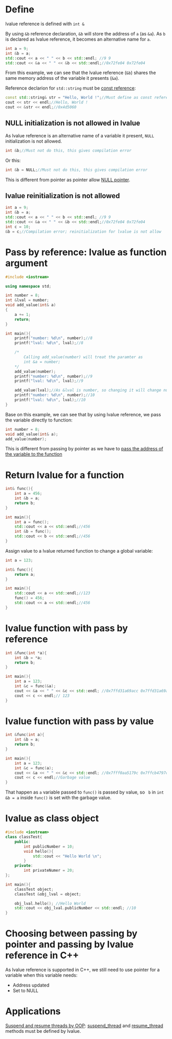 # Define

lvalue reference is defined with ``int &``

By using ``&b`` reference declaration, ``&b`` will store the address of ``a`` (as ``&a``). As ``b`` is declared as lvalue reference, it becomes an alternative name for ``a``.

```cpp
int a = 9;
int &b = a;
std::cout << a << " " << b << std::endl; //9 9
std::cout << &a << " " << &b << std::endl;//0x72fe04 0x72fe04
```

From this example, we can see that the lvalue reference (``&b``) shares the same memory address of the variable it presents (``&a``).

Reference declarion for ``std::string`` must be [const reference](const%20reference.md):

```cpp
const std::string& str = "Hello, World !";//Must define as const reference
cout << str << endl;//Hello, World !
cout << &str << endl;//0x4d5060
```

## NULL initialization is not allowed in lvalue
As lvalue reference is an alternative name of a variable it present, ``NULL`` initialization is not allowed.
```cpp
int &b;//Must not do this, this gives compilation error
```
Or this:
```cpp
int &b = NULL;//Must not do this, this gives compilation error
```
This is different from pointer as pointer allow [NULL pointer](https://github.com/TranPhucVinh/C/blob/master/Physical%20layer/Memory/Pointer/Types%20of%20pointer.md#null-pointer).
## lvalue reinitialization is not allowed
```cpp
int a = 9;
int &b = a;
std::cout << a << " " << b << std::endl; //9 9
std::cout << &a << " " << &b << std::endl;//0x72fe04 0x72fe04
int c = 10;
&b = c;//Compilation error; reinitialization for lvalue is not allow
```
# Pass by reference: lvalue as function argument
```cpp
#include <iostream>

using namespace std;

int number = 8;
int &lval = number;
void add_value(int& a)
{
	a += 1;
    return;
}

int main(){
    printf("number: %d\n", number);//8
    printf("lval: %d\n", lval);//8

    /*
        Calling add_value(number) will treat the paramter as
        int &a = number;
    */
    add_value(number);
    printf("number: %d\n", number);//9
    printf("lval: %d\n", lval);//9

    add_value(lval);//As &lval is number, so changing it will change number
    printf("number: %d\n", number);//10
    printf("lval: %d\n", lval);//10
}
```
Base on this example, we can see that by using lvalue reference, we pass the variable directly to function:
```cpp
int number = 8;
void add_value(int& a);
add_value(number);
```
This is different from passing by pointer as we have to [pass the address of the variable to the function](https://github.com/TranPhucVinh/C/blob/master/Physical%20layer/Memory/Pointer/Implementations.md#change-value-of-variable-by-pointer-in-a-function)

# Return lvalue for a function
```cpp
int& func(){
    int a = 456;
    int &b = a;
    return b;
}

int main(){
	int a = func();
	std::cout << a << std::endl;//456
    int &b = func();
    std::cout << b << std::endl;//456
}
```
Assign value to a lvalue returned function to change a global variable:
```cpp
int a = 123;

int& func(){
    return a;
}

int main(){
    std::cout << a << std::endl;//123
	func() = 456;
	std::cout << a << std::endl;//456
}
```
# lvalue function with pass by reference

```cpp
int &func(int *a){
    int &b = *a;
    return b;
}

int main(){
    int a = 123;
    int &c = func(&a);
    cout << &a << " " << &c << std::endl; //0x7ffd31a69acc 0x7ffd31a69acc
    cout << c << endl;// 123
}
```

# lvalue function with pass by value

```cpp
int &func(int a){
    int &b = a;
    return b;
}

int main(){
    int a = 123;
    int &c = func(a);
    cout << &a << " " << &c << std::endl; //0x7fff0aa5179c 0x7ffcb4797cdc
    cout << c << endl;//Garbage value
}
```
That happen as ``a`` variable passed to ``func()`` is passed by value, so `` b`` in ``int &b = a`` inside ``func()`` is set with the garbage value.
# lvalue as class object

```cpp
#include <iostream>
class classTest{
	public:
		int publicNumber = 10;
		void hello(){
			std::cout << "Hello World \n";
		}
	private:
		int privateNumer = 20;
};

int main(){
	classTest object;
	classTest &obj_lval = object;

	obj_lval.hello(); //Hello World
	std::cout << obj_lval.publicNumber << std::endl; //10
}
```
# Choosing between passing by pointer and passing by lvalue reference in C++ 

As lvalue reference is supported in C++, we still need to use pointer for a variable when this variable needs:
* Address updated
* Set to NULL
# Applications
[Suspend and resume threads by OOP](../Thread/README.md#suspend-and-resume-threads): [suspend_thread](../Thread/suspend_and_resume_threads_oop.cpp#L23) and [resume_thread](../Thread/suspend_and_resume_threads_oop.cpp#L18) methods must be defined by lvalue.
